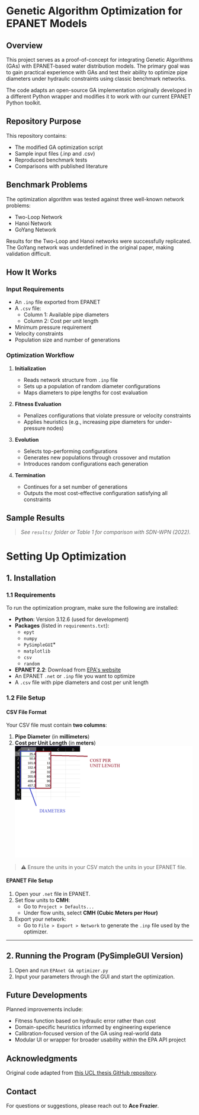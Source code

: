 # Genetic Algorithm Optimization for EPANET Models

## Overview

This project serves as a proof-of-concept for integrating Genetic Algorithms (GAs) with EPANET-based water distribution models. The primary goal was to gain practical experience with GAs and test their ability to optimize pipe diameters under hydraulic constraints using classic benchmark networks.

The code adapts an open-source GA implementation originally developed in a different Python wrapper and modifies it to work with our current EPANET Python toolkit.

## Repository Purpose

This repository contains:
- The modified GA optimization script
- Sample input files (.inp and .csv)
- Reproduced benchmark tests
- Comparisons with published literature

## Benchmark Problems

The optimization algorithm was tested against three well-known network problems:
- Two-Loop Network
- Hanoi Network
- GoYang Network

Results for the Two-Loop and Hanoi networks were successfully replicated. The GoYang network was underdefined in the original paper, making validation difficult.

## How It Works

### Input Requirements
- An `.inp` file exported from EPANET
- A `.csv` file:
  - Column 1: Available pipe diameters
  - Column 2: Cost per unit length
- Minimum pressure requirement
- Velocity constraints
- Population size and number of generations

### Optimization Workflow

1. **Initialization**
   - Reads network structure from `.inp` file
   - Sets up a population of random diameter configurations
   - Maps diameters to pipe lengths for cost evaluation

2. **Fitness Evaluation**
   - Penalizes configurations that violate pressure or velocity constraints
   - Applies heuristics (e.g., increasing pipe diameters for under-pressure nodes)

3. **Evolution**
   - Selects top-performing configurations
   - Generates new populations through crossover and mutation
   - Introduces random configurations each generation

4. **Termination**
   - Continues for a set number of generations
   - Outputs the most cost-effective configuration satisfying all constraints

## Sample Results

> _See `results/` folder or Table 1 for comparison with SDN-WPN (2022)._



# Setting Up Optimization

## 1. Installation

### 1.1 Requirements

To run the optimization program, make sure the following are installed:

- **Python**: Version 3.12.6 (used for development)
- **Packages** (listed in `requirements.txt`):
  - `epyt`
  - `numpy`
  - `PySimpleGUI`*
  - `matplotlib`
  - `csv`
  - `random`
- **EPANET 2.2**: Download from [EPA's website](https://www.epa.gov/water-research/epanet)
- An EPANET `.net` or `.inp` file you want to optimize
- A `.csv` file with pipe diameters and cost per unit length

### 1.2 File Setup

#### CSV File Format

Your CSV file must contain **two columns**:

1. **Pipe Diameter** (in **millimeters**)
2. **Cost per Unit Length** (in **meters**)
![Example](READMEFigures\CSVSETUPFIG.png)


> ⚠️ Ensure the units in your CSV match the units in your EPANET file.

#### EPANET File Setup

1. Open your `.net` file in EPANET.
2. Set flow units to **CMH**:
   - Go to `Project > Defaults...`
   - Under flow units, select **CMH (Cubic Meters per Hour)**
3. Export your network:
   - Go to `File > Export > Network` to generate the `.inp` file used by the optimizer.

---

## 2. Running the Program (PySimpleGUI Version)

1. Open and run `EPAnet GA optimizer.py`
2. Input your parameters through the GUI and start the optimization.

## Future Developments

Planned improvements include:
- Fitness function based on hydraulic error rather than cost
- Domain-specific heuristics informed by engineering experience
- Calibration-focused version of the GA using real-world data
- Modular UI or wrapper for broader usability within the EPA API project

## Acknowledgments

Original code adapted from [this UCL thesis GitHub repository](https://github.com/bowenfan96/epanet-genetic-algorithm).

## Contact

For questions or suggestions, please reach out to **Ace Frazier**.

